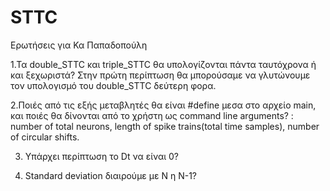 # STTC

Ερωτήσεις για Κα Παπαδοπούλη

1.Τα double_STTC και triple_STTC θα υπολογίζονται πάντα ταυτόχρονα ή και ξεχωριστά? Στην πρώτη περίπτωση θα μπορούσαμε να γλυτώνουμε τον υπολογισμό του double_STTC δεύτερη φορα.

2.Ποιές από τις εξής μεταβλητές θα είναι #define μεσα στο αρχείο main, και ποιές θα δίνονται από το χρήστη ως command line arguments? : number of total neurons, length of spike trains(total time samples), number of circular shifts.

3. Υπάρχει περίπτωση το Dt να είναι 0?

4. Standard deviation διαιρούμε με Ν η Ν-1?
